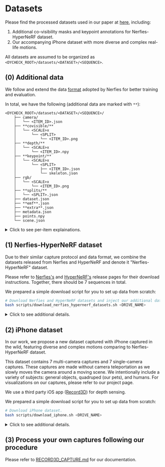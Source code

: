 # Datasets

Please find the processed datasets used in our paper at [here](https://drive.google.com/drive/u/0/folders/1ZYQQh0qkvpoGXFIcK_j4suon1Wt6MXdZ), including:

1. Additional co-visibility masks and keypoint annotations for Nerfies-HyperNeRF dataset.
2. Our accompanying iPhone dataset with more diverse and complex real-life motions.

All datasets are assumed to be organized as `<DYCHECK_ROOT>/datasets/<DATASET>/<SEQUENCE>`.

## (0) Additional data

We follow and extend the data [format](https://github.com/google/nerfies#datasets) adopted by Nerfies for better training and evaluation.

In total, we have the following (additional data are marked with `**`):

```
<DYCHECK_ROOT>/datasets/<DATASET>/<SEQUENCE>/
    ├── camera/
    │   └── <ITEM_ID>.json
    ├── **covisible/**
    │   └── <SCALE>x
    │       └── <SPLIT>
    │           └── <ITEM_ID>.png
    ├── **depth/**
    │   └── <SCALE>x
    │       └── <ITEM_ID>.npy
    ├── **keypoint/**
    │   └── <SCALE>x
    │       └── <SPLIT>
    │           ├── <ITEM_ID>.json
    │           └── skeleton.json
    ├── rgb/
    │   └── <SCALE>x
    │       └── <ITEM_ID>.png
    ├── **splits/**
    │   └── <SPLIT>.json
    ├── dataset.json
    ├── **emf**.json
    ├── **extra**.json
    ├── metadata.json
    ├── points.npy
    └── scene.json
```

<details>
<summary>Click to see per-item explainations.</summary>

### `covisible/`

- Contains pre-computed co-visibility masks for masked image metrics.
- Only available if there are multi-camera validation frames.
- For each pixel in the test image `<ITEM_ID>.png` given by the `<SPLIT>`, store the binary value of whether it is co-visible during training. `1` means co-visible and `0` the otherwise.
- As specified in our paper, we deem a test pixel not co-visible if it is seen in less than `max(5, len(train_imgs) // 10)` training images.

### `depth/`

- Contains metric Lidar depth from iPhone sensor in millimeter.
- Only available for the training frames in our iPhone dataset.

### `keypoint/`

- Contains our manual keypoint annotations for correspondence evaluation.
- Only available for 10 uniformly sampled training frames.
- Each keypoint frame `<ITEM_ID>.json` contains a `(J, 3)` list for `J` keypoints, where each row contain the `(x, y, v)` information for the absolute keypoint position `(x, y)` and its visibility in this frame `v` in binary.
- `skeleton.json` stores a serialization of the [skeleton definition](https://github.com/hangg7/dybench/blob/main/dybench/utils/visuals/kps/skeleton.py#L56-L62).

### `splits/`

- Contains data split dictionary for toggling between the teleporting setting of existing methods and the actual monocular (non-teleporting) setting.
- iPhone dataset contains simple `train/val` splits, while Nerfies-HyperNeRF contains `train_/val_<SETTING>` where `<SETTING>` is one of `["mono", "intl", "common"]`.
- They are [defined](https://github.com/hangg7/dybench/blob/main/dybench/datasets/nerfies.py#L409-L455), use Nerfies-HyperNeRF as an example, and will be automatically generated the first time you run the dataloader (by running any of our evaluation/training scripts).
- Each `<SPLIT>.json` contains a dictionary of the following format:

```
{
    // The name of each frame; equivalent to <ITEM_ID>.
    "frame_names": ["left1_000000", ...],
    // The camera ID for indexing the physical camera.
    "camera_ids": [0, ...],
    // The time ID for indexing the time step.
    "time_ids": [0, ...]
}
```

### `emf.json`

- Contins pre-computed effective multi-view factors of the captured training video in the following format:

```
{
    // The training video split name.
    "train_intl": {
        // The Full EMF.
        "Omega": 7.377937316894531,
        // The Angular EMF in deg/sec.
        "omega": 212.57649834023107
    },
    ...
}
```

### `extra.json`

- Contins extra information for evaluation and visualizations in the following format:

```
{
    // Scene bounding box; computed from the original sequence in the
    // normalized coordinate.
    "bbox": [
        [
            -0.24016861617565155,
            -0.35341497925615145,
            -0.6217879056930542
        ],
        [
            0.2697989344596863,
            0.09984857437828297,
            0.42420864422383164
        ]
    ],
    // Video downsampling factor for training and evaluation.
    "factor": 4,
    // Video frame rate.
    "fps": 15,
    // The scene look-at point in the normalized coordinate.
    "lookat": [
        0.0018036571564152837,
        -0.07246068120002747,
        0.05924934893846512
    ],
    // The scene up vector in the normalized coordinate.
    "up": [
        -0.07553146034479141,
        -0.9961089491844177,
        0.045409008860588074
    ]
}
```

- They are [defined](https://github.com/hangg7/dybench/blob/main/dybench/datasets/nerfies.py#L367-L407), use Nerfies-HyperNeRF as an example, and will be automatically generated the first time you run the dataloader (by running any of our evaluation/training scripts).

</details>

## (1) Nerfies-HyperNeRF dataset

Due to their similar capture protocol and data format, we combine the datasets released from Nerfies and HyperNeRF and denote it "Nerfies-HyperNeRF" dataset.

Please refer to [Nerfies's](https://github.com/google/nerfies/releases) and [HyperNeRF's](https://github.com/google/hypernerf/releases) release pages for their download instructions. Together, there should be 7 sequences in total.

We prepared a simple download script for you to set up data from scratch:

```bash
# Download Nerfies and HyperNeRF datasets and inject our additional data.
bash scripts/download_nerfies_hypernerf_datasets.sh <DRIVE_NAME>
```

<details>
<summary>Click to see additional details.</summary>

- The original training sequences on Nerfies-HyperNeRF are generated with severe camera motion due to camera teleportation.
- We focus on the non-teleporting setting by only using the left camera for training in each capture.
- We stripe the `vrig-` prefix from the HyperNeRF sequence names since we only focus on the captures with validation camera rig. This is also taken care of in our download script above.

</details>

## (2) iPhone dataset

In our work, we propose a new dataset captured with iPhone captured in the wild, featuring diverse and complex motions comparing to Nerfies-HyperNeRF dataset.

This dataset contains 7 multi-camera captures and 7 single-camera captures. These captures are made without camera teleportation as we slowly moves the camera around a moving scene. We intentionally include a variety of subjects: general objects, quadruped (our pets), and humans. For visualizations on our captures, please refer to our project page.

We use a third party iOS app ([Record3D](https://record3d.app/)) for depth sensing.

We prepared a simple download script for you to set up data from scratch:

```bash
# Download iPhone dataset.
bash scripts/download_iphone.sh <DRIVE_NAME>
```

<details>
<summary>Click to see additional details.</summary>

- The whole dataset is around 28 GB in total.
- To get started, you might want to just download one sequence first. Make sure you download each sequence into `datasets/iphone/<SEQUENCE>` directory.

</details>

## (3) Process your own captures following our procedure

Please refer to [RECORD3D_CAPTURE.md](RECORD3D_CAPTURE.md) for our documentation.
